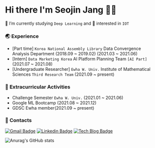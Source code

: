 # Hi there I'm Seojin Jang 👋🏻

👾 I’m currently studying ```Deep Learning``` and 🔎 interested in ```IOT``` 
### 🌏 **Experience**  
- [Part time] ```Korea National Assembly Library``` Data Convergence Analysis Department (2018.09 ~ 2019.02) (2021.03 ~ 2021.06)
- [Intern] ```Data Marketing Korea``` AI Platform Planning Team ```[AI Part]``` (2021.07 ~ 2021.08)
- [Undergraduate Researcher] ```Ewha W. Univ.``` Institute of Mathematical Sciences ```Third Research Team``` (2021.09 ~ present)

### 🔭 **Extracurricular Activities**
- Challenge Semester ```Ewha W. Univ.``` (2021.01 ~ 2021.06)
- Google ML Bootcamp (2021.08 ~ 2021.12)
- GDSC Ewha member(2021.09 ~ present)

### 📩 **Contacts**
  [![Gmail Badge](https://img.shields.io/badge/Gmail-EA4335?style=flat-square&logo=Gmail&logoColor=white&link=mailto:jsj131012@gmail.com)](mailto:jsj131012@gmail.com)
    [![Linkedin Badge](https://img.shields.io/badge/-LinkedIn-0A66C2?style=flat-square&logo=Linkedin&logoColor=white&link=https://www.linkedin.com/in/seojin-jang-931203222/)](https://www.linkedin.com/in/seojin-jang-931203222/)
    [![Tech Blog Badge](http://img.shields.io/badge/-Tech%20blog-00A98F?style=flat-square&logo=github&link=https://data99analytics-seojin.tistory.com/)](https://data99analytics-seojin.tistory.com/)
  
![Anurag's GitHub stats](https://github-readme-stats.vercel.app/api?username=SEOJIN-Lab&show_icons=true&theme=default)

<!--
**SEOJIN-Lab/SEOJIN-Lab** is a ✨ _special_ ✨ repository because its `README.md` (this file) appears on your GitHub profile.

Here are some ideas to get you started:

- 🔭 I’m currently working on ...
- 🌱 I’m currently learning ...
- 👯 I’m looking to collaborate on ...
- 🤔 I’m looking for help with ...
- 💬 Ask me about ...
- 📫 How to reach me: ...
- 😄 Pronouns: ...
- ⚡ Fun fact: ...
-->
